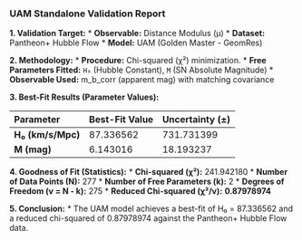### **UAM Standalone Validation Report**

**1. Validation Target:**
    *   **Observable:** Distance Modulus (μ)
    *   **Dataset:** Pantheon+ Hubble Flow
    *   **Model:** UAM (Golden Master - GeomRes)

**2. Methodology:**
    *   **Procedure:** Chi-squared (χ²) minimization.
    *   **Free Parameters Fitted:** `H₀` (Hubble Constant), `M` (SN Absolute Magnitude)
    *   **Observable Used:** m_b_corr (apparent mag) with matching covariance

**3. Best-Fit Results (Parameter Values):**

| Parameter | Best-Fit Value | Uncertainty (±) |
| :--- | :--- | :--- |
| **H₀ (km/s/Mpc)** | 87.336562 | 731.731399 |
| **M (mag)** | 6.143016 | 18.193237 |

**4. Goodness of Fit (Statistics):**
    *   **Chi-squared (χ²):** 241.942180
    *   **Number of Data Points (N):** 277
    *   **Number of Free Parameters (k):** 2
    *   **Degrees of Freedom (ν = N - k):** 275
    *   **Reduced Chi-squared (χ²/ν):** **0.87978974**

**5. Conclusion:**
    *   The UAM model achieves a best-fit of H₀ = 87.336562 and a reduced chi-squared of 0.87978974 against the Pantheon+ Hubble Flow data.
